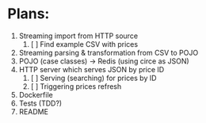 # Plans:

1. Streaming import from HTTP source
    1. [ ] Find example CSV with prices
1. Streaming parsing & transformation from CSV to POJO
1. POJO (case classes) -> Redis (using circe as JSON)
1. HTTP server which serves JSON by price ID
    1. [ ] Serving (searching) for prices by ID
    1. [ ] Triggering prices refresh
1. Dockerfile
1. Tests (TDD?)
1. README
